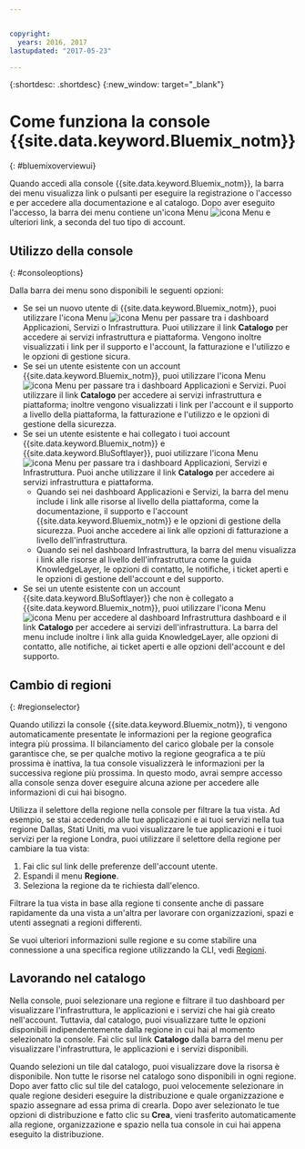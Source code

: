 ```yaml
---


copyright:
  years: 2016, 2017
lastupdated: "2017-05-23"

---
```


{:shortdesc: .shortdesc}
{:new_window: target="_blank"}

# Come funziona la console {{site.data.keyword.Bluemix_notm}}
{: #bluemixoverviewui}

Quando accedi alla console {{site.data.keyword.Bluemix_notm}}, la barra dei menu visualizza link o pulsanti per eseguire la registrazione o l'accesso e per accedere alla documentazione e al catalogo. Dopo aver eseguito l'accesso, la barra dei menu contiene un'icona Menu ![icona Menu](../icons/icon_hamburger.svg) e ulteriori link, a seconda del tuo tipo di account.

## Utilizzo della console
{: #consoleoptions}

Dalla barra dei menu sono disponibili le seguenti opzioni:

* Se sei un nuovo utente di {{site.data.keyword.Bluemix_notm}}, puoi utilizzare l'icona Menu ![icona Menu](../icons/icon_hamburger.svg) per passare tra i dashboard Applicazioni, Servizi o Infrastruttura. Puoi utilizzare il link **Catalogo** per accedere ai servizi infrastruttura e piattaforma. Vengono inoltre visualizzati i link per il supporto e l'account, la fatturazione e l'utilizzo e le opzioni di gestione sicura.
* Se sei un utente esistente con un account {{site.data.keyword.Bluemix_notm}}, puoi utilizzare l'icona Menu ![icona Menu](../icons/icon_hamburger.svg) per passare tra i dashboard Applicazioni e Servizi. Puoi utilizzare il link **Catalogo** per accedere ai servizi infrastruttura e piattaforma; inoltre vengono visualizzati i link per l'account e il supporto a livello della piattaforma, la fatturazione e l'utilizzo e le opzioni di gestione della sicurezza.
* Se sei un utente esistente e hai collegato i tuoi account {{site.data.keyword.Bluemix_notm}} e {{site.data.keyword.BluSoftlayer}}, puoi utilizzare l'icona Menu ![icona Menu](../icons/icon_hamburger.svg) per passare tra i dashboard Applicazioni, Servizi e Infrastruttura. Puoi anche utilizzare il link **Catalogo** per accedere ai servizi infrastruttura e piattaforma.
  * Quando sei nei dashboard Applicazioni e Servizi, la barra del menu include i link alle risorse al livello della piattaforma, come la documentazione, il supporto e l'account {{site.data.keyword.Bluemix_notm}} e le opzioni di gestione della sicurezza. Puoi anche accedere ai link alle opzioni di fatturazione a livello dell'infrastruttura.
  * Quando sei nel dashboard Infrastruttura, la barra del menu visualizza i link alle risorse al livello dell'infrastruttura come la guida KnowledgeLayer, le opzioni di contatto, le notifiche, i ticket aperti e le opzioni di gestione dell'account e del supporto.
* Se sei un utente esistente con un account {{site.data.keyword.BluSoftlayer}} che non è collegato a {{site.data.keyword.Bluemix_notm}}, puoi utilizzare l'icona Menu ![icona Menu](../icons/icon_hamburger.svg) per accedere al dashboard Infrastruttura dashboard e il link **Catalogo** per accedere ai servizi dell'infrastruttura. La barra del menu include inoltre i link alla guida KnowledgeLayer, alle opzioni di contatto, alle notifiche, ai ticket aperti e alle opzioni dell'account e del supporto.

## Cambio di regioni 
{: #regionselector}

Quando utilizzi la console {{site.data.keyword.Bluemix_notm}}, ti vengono automaticamente presentate le informazioni per la regione geografica integra più prossima. Il bilanciamento del carico globale per la console garantisce che, se per qualche motivo la regione geografica a te più prossima è inattiva, la tua console visualizzerà le informazioni per la successiva regione più prossima. In questo modo, avrai sempre accesso alla console senza dover eseguire alcuna azione per accedere alle informazioni di cui hai bisogno.

Utilizza il selettore della regione nella console per filtrare la tua vista. Ad esempio, se stai accedendo alle tue applicazioni e ai tuoi servizi nella tua regione Dallas, Stati Uniti, ma vuoi visualizzare le tue applicazioni e i tuoi servizi per la regione Londra, puoi utilizzare il selettore della regione per cambiare la tua vista:

1. Fai clic sul link delle preferenze dell'account utente.
2. Espandi il menu **Regione**.
3. Seleziona la regione da te richiesta dall'elenco.

Filtrare la tua vista in base alla regione ti consente anche di passare rapidamente da una vista a un'altra per lavorare con organizzazioni, spazi e utenti assegnati a regioni differenti.

Se vuoi ulteriori informazioni sulle regione e su come stabilire una connessione a una specifica regione utilizzando la CLI, vedi [Regioni](/docs/overview/cf.html#ov_intro_reg).  

## Lavorando nel catalogo

Nella console, puoi selezionare una regione e filtrare il tuo dashboard per visualizzare l'infrastruttura, le applicazioni e i servizi che hai già creato nell'account. Tuttavia, dal catalogo, puoi visualizzare tutte le opzioni disponibili indipendentemente dalla regione in cui hai al momento selezionato la console. Fai clic sul link **Catalogo** dalla barra del menu per visualizzare l'infrastruttura, le applicazioni e i servizi disponibili.

Quando selezioni un tile dal catalogo, puoi visualizzare dove la risorsa è disponibile. Non tutte le risorse nel catalogo sono disponibili in ogni regione. Dopo aver fatto clic sul tile del catalogo, puoi velocemente selezionare in quale regione desideri eseguire la distribuzione e quale organizzazione e spazio assegnare ad essa prima di crearla. Dopo aver selezionato le tue opzioni di distribuzione e fatto clic su **Crea**, vieni trasferito automaticamente alla regione, organizzazione e spazio nella tua console in cui hai appena eseguito la distribuzione.


